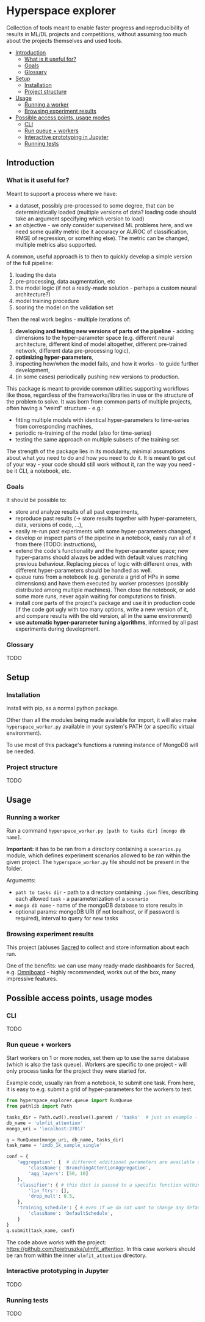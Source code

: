 # Hyperspace explorer
Collection of tools meant to enable faster progress and reproducibility of results in ML/DL projects and competitions,
without assuming too much about the projects themselves and used tools. 

<!-- START doctoc generated TOC please keep comment here to allow auto update -->
<!-- DON'T EDIT THIS SECTION, INSTEAD RE-RUN doctoc TO UPDATE -->


- [Introduction](#introduction)
  - [What is it useful for?](#what-is-it-useful-for)
  - [Goals](#goals)
  - [Glossary](#glossary)
- [Setup](#setup)
  - [Installation](#installation)
  - [Project structure](#project-structure)
- [Usage](#usage)
  - [Running a worker](#running-a-worker)
  - [Browsing experiment results](#browsing-experiment-results)
- [Possible access points, usage modes](#possible-access-points-usage-modes)
  - [CLI](#cli)
  - [Run queue + workers](#run-queue--workers)
  - [Interactive prototyping in Jupyter](#interactive-prototyping-in-jupyter)
  - [Running tests](#running-tests)

<!-- END doctoc generated TOC please keep comment here to allow auto update -->

## Introduction
### What is it useful for?
Meant to support a process where we have:
- a dataset, possibly pre-processed to some degree, that can be deterministically loaded (multiple versions of data? 
loading code should take an argument specifying which version to load)
- an objective - we only consider supervised ML problems here, and we need some quality metric (be it 
accuracy or AUROC of classification, RMSE of regression, or something else). The metric can be changed, multiple metrics also supported.

A common, useful approach is to then to quickly develop a simple version of the full pipeline:
1. loading the data
2. pre-processing, data augmentation, etc
3. the model logic (if not a ready-made solution - perhaps a custom neural architecture?)
4. model training procedure
5. scoring the model on the validation set 

Then the real work begins - multiple iterations of:
1. **developing and testing new versions of parts of the pipeline** - adding dimensions to the hyper-parameter 
space (e.g. different neural architecture, different kind of model altogether, different pre-trained network, different 
data pre-processing logic),
2. **optimizing hyper-parameters**,
3. inspecting how/when the model fails, and how it works - to guide further development,
4. (in some cases) periodically pushing new versions to production.
 
This package is meant to provide common utilities supporting workflows like those, regardless
of the frameworks/libraries in use or the structure of the problem to solve. It was born from 
common parts of multiple projects, often having a "weird" structure - e.g.:

- fitting multiple models with identical hyper-parameters to time-series from corresponding machines,
- periodic re-training of the model (also for time-series)
- testing the same approach on multiple subsets of the training set

The strength of the package lies in its modularity, minimal assumptions about what you need to do 
and how you need to do it. It is meant to get out of your way - your code should still work without it, 
ran the way you need - be it CLI, a notebook, etc.

### Goals
It should be possible to:
- store and analyze results of all past experiments,
- reproduce past results (-> store results together with hyper-parameters, data, versions of code, ...),
- easily re-run past experiments with some hyper-parameters changed,
- develop or inspect parts of the pipeline in a notebook, easily run all of it from there (TODO: instructions),
- extend the code's functionality and the hyper-parameter space; new hyper-params should always be added 
  with default values matching previous behaviour. Replacing pieces of logic with different ones, with different 
  hyper-parameters should be handled as well.
- queue runs from a notebook (e.g. generate a grid of HPs in some dimensions) and have them
  executed by worker processes (possibly distributed among multiple machines). Then close the notebook, or 
  add some more runs, never again waiting for computations to finish.
- install core parts of the project's package and use it in production code (if the code got ugly with too many
  options, write a new version of it, and compare results with the old version, all in the same environment)
- **use automatic hyper-parameter tuning algorithms**, informed by all past experiments during development. 

### Glossary
TODO

## Setup
### Installation
Install with pip, as a normal python package.

Other than all the modules being made available for import, it will also make `hyperspace_worker.py` 
available in your system's PATH (or a specific virtual environment).

To use most of this package's functions a running instance of MongoDB will be needed.

### Project structure
TODO

## Usage
### Running a worker
Run a command `hyperspace_worker.py [path to tasks dir] [mongo db name]`.

**Important:** it has to be ran from a directory containing a `scenarios.py` module, which defines 
experiment scenarios allowed to be ran within the given project. The `hyperspace_worker.py` file 
should not be present in the folder.

Arguments:

- `path to tasks dir` - path to a directory containing `.json` files, describing each allowed `task` -
a parameterization of a `scenario`
- `mongo db name` - name of the mongoDB database to store results in
- optional params: mongoDB URI (if not localhost, or if password is required), interval to query for new tasks

### Browsing experiment results

This project (ab)uses [Sacred](https://github.com/IDSIA/sacred) to collect and store information about each run.

One of the benefits: we can use many ready-made dashboards for Sacred,
e.g.  [Omniboard](https://github.com/vivekratnavel/omniboard) - highly recommended, works out of the box, 
many impressive features. 


## Possible access points, usage modes
### CLI
TODO
### Run queue + workers
Start workers on 1 or more nodes, set them up to use the same database (which is also the task queue).
Workers are specific to one project - will only process tasks for the project they were started for.

Example code, usually ran from a notebook, to submit one task. From here, it is easy to e.g. submit a grid
of hyper-parameters for the workers to test.

```python
from hyperspace_explorer.queue import RunQueue
from pathlib import Path

tasks_dir = Path.cwd().resolve().parent / 'tasks'  # just an example - relative to the notebook
db_name = 'ulmfit_attention'
mongo_uri = 'localhost:27017'

q = RunQueue(mongo_uri, db_name, tasks_dir)
task_name = 'imdb_1k_sample_single'

conf = {
    'aggregation': {  # different additional parameters are available depending on `className`
        'className': 'BranchingAttentionAggregation',
        'agg_layers': [50, 10]
    },
    'classifier': { # this dict is passed to a specific function within a scenario, but polymorphism is not needed
        'lin_ftrs': [],
        'drop_mult': 0.5,
    },
    'training_schedule': { # even if we do not want to change any default parameters, className is required
        'className': 'DefaultSchedule',
    }
}
q.submit(task_name, conf)

```
The code above works with the project: https://github.com/tpietruszka/ulmfit_attention. 
In this case workers should be ran from within the inner `ulmfit_attention` directory.

### Interactive prototyping in Jupyter
TODO 
### Running tests
TODO
